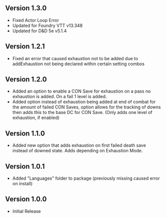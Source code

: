 ## Version 1.3.0
- Fixed Actor Loop Error
- Updated for Foundry VTT v13.348
- Updated for D&D 5e v5.1.4

## Version 1.2.1
- Fixed an error that caused exhaustion not to be added due to addExhaustion not being declared within certain setting combos
  
## Version 1.2.0
- Added an option to enable a CON Save for exhaustion on a pass no exhaustion is added. On a fail 1 level is added.
- Added option instead of exhaustion being added at end of combat for the amount of failed CON Saves, option allows for the tracking of downs then adds this to the base DC for CON Save. (Only adds one level of exhaustion, if enabled)

## Version 1.1.0
- Added new option that adds exhaustion on first failed death save instead of downed state. Adds depending on Exhaustion Mode.

## Version 1.0.1
- Added "Languages" folder to package (previously missing caused error on install)

## Version 1.0.0
- Initial Release
